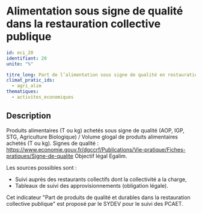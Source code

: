 # Alimentation sous signe de qualité dans la restauration collective publique
```yaml
id: eci_20
identifiant: 20
unite: "%"

titre_long: Part de l’alimentation sous signe de qualité en restauration collective sous la compétence de la collectivité (%)
climat_pratic_ids:
  - agri_alim
thematiques:
  - activites_economiques
```
## Description
Produits alimentaires (T ou kg) achetés sous signe de qualité (AOP, IGP, STG, Agriculture Biologique) / Volume glogal de produits alimentaires achetés (T ou kg).
Signes de qualité : https://www.economie.gouv.fr/dgccrf/Publications/Vie-pratique/Fiches-pratiques/Signe-de-qualite 
Objectif légal Egalim.

Les sources possibles sont : 
- Suivi auprès des restaurants collectifs dont la collectivité a la charge,
- Tableaux de suivi des approvisionnements (obligation légale).

Cet indicateur "Part de produits de qualité et durables dans la restauration collective publique" est proposé par le SYDEV pour le suivi des PCAET.
